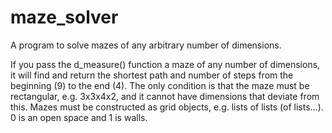 # maze_solver
A program to solve mazes of any arbitrary number of dimensions.

If you pass the d_measure() function a maze of any number of dimensions, it will find and return the shortest path and number of steps from the beginning (9) to the end (4). The only condition is that the maze must be rectangular, e.g. 3x3x4x2, and it cannot have dimensions that deviate from this. Mazes must be constructed as grid objects, e.g. lists of lists (of lists...). 0 is an open space and 1 is walls.
